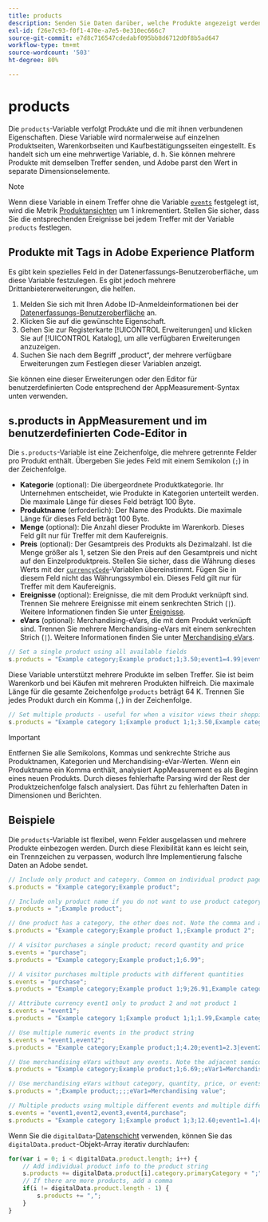 ```yaml
---
title: products
description: Senden Sie Daten darüber, welche Produkte angezeigt werden oder sich im Warenkorb befinden.
exl-id: f26e7c93-f0f1-470e-a7e5-0e310ec666c7
source-git-commit: e7d8c716547cdedabf095bb8d6712d0f8b5ad647
workflow-type: tm+mt
source-wordcount: '503'
ht-degree: 80%

---
```


# products

Die `products`-Variable verfolgt Produkte und die mit ihnen verbundenen Eigenschaften. Diese Variable wird normalerweise auf einzelnen Produktseiten, Warenkorbseiten und Kaufbestätigungsseiten eingestellt. Es handelt sich um eine mehrwertige Variable, d. h. Sie können mehrere Produkte mit demselben Treffer senden, und Adobe parst den Wert in separate Dimensionselemente.

>[!NOTE]
>
>Wenn diese Variable in einem Treffer ohne die Variable [`events`](events/events-overview.md) festgelegt ist, wird die Metrik [Produktansichten](/help/components/metrics/product-views.md) um 1 inkrementiert. Stellen Sie sicher, dass Sie die entsprechenden Ereignisse bei jedem Treffer mit der Variable `products` festlegen.

## Produkte mit Tags in Adobe Experience Platform

Es gibt kein spezielles Feld in der Datenerfassungs-Benutzeroberfläche, um diese Variable festzulegen. Es gibt jedoch mehrere Drittanbietererweiterungen, die helfen.

1. Melden Sie sich mit Ihren Adobe ID-Anmeldeinformationen bei der [Datenerfassungs-Benutzeroberfläche](https://experience.adobe.com/data-collection) an.
2. Klicken Sie auf die gewünschte Eigenschaft.
3. Gehen Sie zur Registerkarte [!UICONTROL Erweiterungen] und klicken Sie auf [!UICONTROL Katalog], um alle verfügbaren Erweiterungen anzuzeigen.
4. Suchen Sie nach dem Begriff „product“, der mehrere verfügbare Erweiterungen zum Festlegen dieser Variablen anzeigt.

Sie können eine dieser Erweiterungen oder den Editor für benutzerdefinierten Code entsprechend der AppMeasurement-Syntax unten verwenden.

## s.products in AppMeasurement und im benutzerdefinierten Code-Editor in 

Die `s.products`-Variable ist eine Zeichenfolge, die mehrere getrennte Felder pro Produkt enthält. Übergeben Sie jedes Feld mit einem Semikolon (`;`) in der Zeichenfolge.

* **Kategorie** (optional): Die übergeordnete Produktkategorie. Ihr Unternehmen entscheidet, wie Produkte in Kategorien unterteilt werden. Die maximale Länge für dieses Feld beträgt 100 Byte.
* **Produktname** (erforderlich): Der Name des Produkts. Die maximale Länge für dieses Feld beträgt 100 Byte.
* **Menge** (optional): Die Anzahl dieser Produkte im Warenkorb. Dieses Feld gilt nur für Treffer mit dem Kaufereignis.
* **Preis** (optional): Der Gesamtpreis des Produkts als Dezimalzahl. Ist die Menge größer als 1, setzen Sie den Preis auf den Gesamtpreis und nicht auf den Einzelproduktpreis. Stellen Sie sicher, dass die Währung dieses Werts mit der [`currencyCode`](../config-vars/currencycode.md)-Variablen übereinstimmt. Fügen Sie in diesem Feld nicht das Währungssymbol ein. Dieses Feld gilt nur für Treffer mit dem Kaufereignis.
* **Ereignisse** (optional): Ereignisse, die mit dem Produkt verknüpft sind. Trennen Sie mehrere Ereignisse mit einem senkrechten Strich (`|`). Weitere Informationen finden Sie unter [Ereignisse](events/events-overview.md).
* **eVars** (optional): Merchandising-eVars, die mit dem Produkt verknüpft sind. Trennen Sie mehrere Merchandising-eVars mit einem senkrechten Strich (`|`). Weitere Informationen finden Sie unter [Merchandising eVars](evar-merchandising.md).

```js
// Set a single product using all available fields
s.products = "Example category;Example product;1;3.50;event1=4.99|event2=5.99;eVar1=Example merchandising value 1|eVar2=Example merchandising value 2";
```

Diese Variable unterstützt mehrere Produkte im selben Treffer. Sie ist beim Warenkorb und bei Käufen mit mehreren Produkten hilfreich. Die maximale Länge für die gesamte Zeichenfolge `products` beträgt 64 K. Trennen Sie jedes Produkt durch ein Komma (`,`) in der Zeichenfolge.

```js
// Set multiple products - useful for when a visitor views their shopping cart
s.products = "Example category 1;Example product 1;1;3.50,Example category 2;Example product 2;1;5.99";
```

>[!IMPORTANT]
>
>Entfernen Sie alle Semikolons, Kommas und senkrechte Striche aus Produktnamen, Kategorien und Merchandising-eVar-Werten. Wenn ein Produktname ein Komma enthält, analysiert AppMeasurement es als Beginn eines neuen Produkts. Durch dieses fehlerhafte Parsing wird der Rest der Produktzeichenfolge falsch analysiert. Das führt zu fehlerhaften Daten in Dimensionen und Berichten.

## Beispiele

Die `products`-Variable ist flexibel, wenn Felder ausgelassen und mehrere Produkte einbezogen werden. Durch diese Flexibilität kann es leicht sein, ein Trennzeichen zu verpassen, wodurch Ihre Implementierung falsche Daten an Adobe sendet.

```js
// Include only product and category. Common on individual product pages
s.products = "Example category;Example product";

// Include only product name if you do not want to use product category
s.products = ";Example product";

// One product has a category, the other does not. Note the comma and adjacent semicolon to omit category
s.products = "Example category;Example product 1,;Example product 2";

// A visitor purchases a single product; record quantity and price
s.events = "purchase";
s.products = "Example category;Example product;1;6.99";

// A visitor purchases multiple products with different quantities
s.events = "purchase";
s.products = "Example category;Example product 1;9;26.91,Example category;Example product 2;4;9.96";

// Attribute currency event1 only to product 2 and not product 1
s.events = "event1";
s.products = "Example category 1;Example product 1;1;1.99,Example category 2;Example product 2;1;2.69;event1=1.29";

// Use multiple numeric events in the product string
s.events = "event1,event2";
s.products = "Example category;Example product;1;4.20;event1=2.3|event2=5";

// Use merchandising eVars without any events. Note the adjacent semicolons to skip events
s.products = "Example category;Example product;1;6.69;;eVar1=Merchandising value";

// Use merchandising eVars without category, quantity, price, or events
s.products = ";Example product;;;;eVar1=Merchandising value";

// Multiple products using multiple different events and multiple different merchandising eVars
s.events = "event1,event2,event3,event4,purchase";
s.products = "Example category 1;Example product 1;3;12.60;event1=1.4|event2=9;eVar1=Merchandising value|eVar2=Another merchandising value,Example category 2;Example product 2;1;59.99;event3=6.99|event4=1;eVar3=Merchandising value 3|eVar4=Example value four";
```

Wenn Sie die `digitalData`-[Datenschicht](../../prepare/data-layer.md) verwenden, können Sie das `digitalData.product`-Objekt-Array iterativ durchlaufen:

```js
for(var i = 0; i < digitalData.product.length; i++) {
    // Add individual product info to the product string
    s.products += digitalData.product[i].category.primaryCategory + ";" + digitalData.product[i].productInfo.productName;
    // If there are more products, add a comma
    if(i != digitalData.product.length - 1) {
        s.products += ",";
    }
}
```
